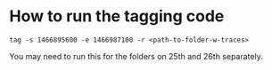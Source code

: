# How to run the tagging code

```
tag -s 1466895600 -e 1466987100 -r <path-to-folder-w-traces>
```
You may need to run this for the folders on 25th and 26th separately.